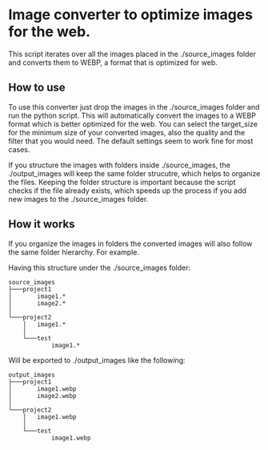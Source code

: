 # Image converter to optimize images for the web.

This script iterates over all the images placed in the ./source_images folder and converts them to WEBP, a format
that is optimized for web.

## How to use
To use this converter just drop the images in the ./source_images folder and run the python script. This will automatically convert the
images to a WEBP format which is better optimized for the web.
You can select the target_size for the minimum size of your converted images, also the quality and the filter that you would need.
The default settings seem to work fine for most cases.

If you structure the images with folders inside ./source_images, the ./output_images will keep the same folder strucutre, which helps to organize the files.
Keeping the folder structure is important because the script checks if the file already exists, 
which speeds up the process if you add new images to the ./source_images folder. 

## How it works
If you organize the images in folders the converted images will also follow the same folder hierarchy. For example.

Having this structure under the ./source_images folder:
```
source_images
├───project1
│       image1.*
│       image2.*
│
└───project2
    │   image1.*
    │
    └───test
            image1.*
```
Will be exported to ./output_images like the following:
```
output_images
├───project1
│       image1.webp
│       image2.webp
│
└───project2
    │   image1.webp
    │
    └───test
            image1.webp
```

